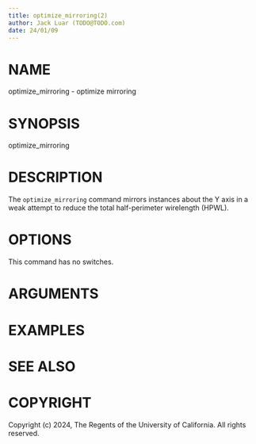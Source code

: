 ```yaml
---
title: optimize_mirroring(2)
author: Jack Luar (TODO@TODO.com)
date: 24/01/09
---
```


# NAME

optimize_mirroring - optimize mirroring

# SYNOPSIS

optimize_mirroring


# DESCRIPTION

The `optimize_mirroring` command mirrors instances about the Y axis in
a weak attempt to reduce the total half-perimeter wirelength (HPWL).

# OPTIONS

This command has no switches.

# ARGUMENTS

# EXAMPLES

# SEE ALSO

# COPYRIGHT

Copyright (c) 2024, The Regents of the University of California. All rights reserved.
